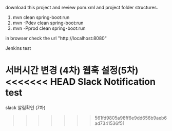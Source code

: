download this project and review pom.xml and project folder structures.

1. mvn clean spring-boot:run
2. mvn -Pdev clean spring-boot:run
3. mvn -Pprod clean spring-boot:run

in browser check the url "http://localhost:8080"

Jenkins test

서버시간 변경 (4차)
웹훅 설정(5차)
<<<<<<< HEAD
Slack Notification test 
=======
slack 알림확인  (7차)
>>>>>>> 561fd9805a98ff6e9dd656b9aeb6ad7341536f51

